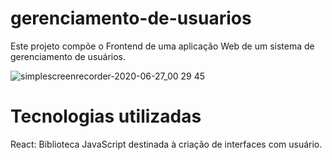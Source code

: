 # gerenciamento-de-usuarios

Este projeto compõe o Frontend de uma aplicação Web  de um sistema de gerenciamento de usuários.


![simplescreenrecorder-2020-06-27_00 29 45](https://user-images.githubusercontent.com/19176989/85913863-d886fe80-b80e-11ea-8701-0782aae0b324.gif)

# Tecnologias utilizadas
React: Biblioteca JavaScript destinada à criação de interfaces com usuário.



